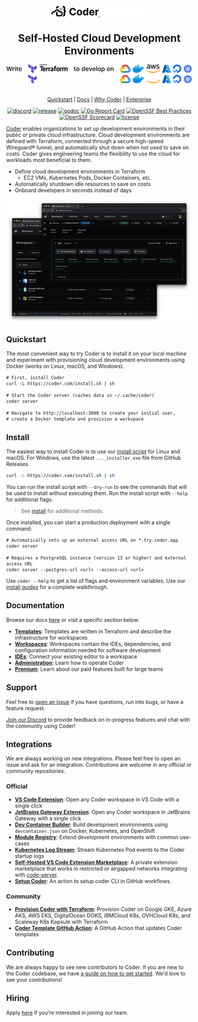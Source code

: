 <div align="center">
  <a href="https://coder.com#gh-light-mode-only">
    <img src="./docs/images/logo-black.png" style="width: 128px">
  </a>
  <a href="https://coder.com#gh-dark-mode-only">
    <img src="./docs/images/logo-white.png" style="width: 128px">
  </a>

  <h1>
  Self-Hosted Cloud Development Environments
  </h1>

  <a href="https://coder.com#gh-light-mode-only">
    <img src="./docs/images/banner-black.png" style="width: 650px">
  </a>
  <a href="https://coder.com#gh-dark-mode-only">
    <img src="./docs/images/banner-white.png" style="width: 650px">
  </a>

  <br>
  <br>

[Quickstart](#quickstart) | [Docs](https://coder.com/docs) | [Why Coder](https://coder.com/why) | [Enterprise](https://coder.com/docs/enterprise)

[![discord](https://img.shields.io/discord/747933592273027093?label=discord)](https://discord.gg/coder)
[![release](https://img.shields.io/github/v/release/coder/coder)](https://github.com/coder/coder/releases/latest)
[![godoc](https://pkg.go.dev/badge/github.com/coder/coder.svg)](https://pkg.go.dev/github.com/coder/coder)
[![Go Report Card](https://goreportcard.com/badge/github.com/coder/coder/v2)](https://goreportcard.com/report/github.com/coder/coder/v2)
[![OpenSSF Best Practices](https://www.bestpractices.dev/projects/9511/badge)](https://www.bestpractices.dev/projects/9511)
[![OpenSSF Scorecard](https://api.securityscorecards.dev/projects/github.com/coder/coder/badge)](https://api.securityscorecards.dev/projects/github.com/coder/coder)
[![license](https://img.shields.io/github/license/coder/coder)](./LICENSE)

</div>

[Coder](https://coder.com) enables organizations to set up development environments in their public or private cloud infrastructure. Cloud development environments are defined with Terraform, connected through a secure high-speed Wireguard® tunnel, and automatically shut down when not used to save on costs. Coder gives engineering teams the flexibility to use the cloud for workloads most beneficial to them.

- Define cloud development environments in Terraform
  - EC2 VMs, Kubernetes Pods, Docker Containers, etc.
- Automatically shutdown idle resources to save on costs
- Onboard developers in seconds instead of days

<p align="center">
  <img src="./docs/images/hero-image.png">
</p>

## Quickstart

The most convenient way to try Coder is to install it on your local machine and experiment with provisioning cloud development environments using Docker (works on Linux, macOS, and Windows).

```
# First, install Coder
curl -L https://coder.com/install.sh | sh

# Start the Coder server (caches data in ~/.cache/coder)
coder server

# Navigate to http://localhost:3000 to create your initial user,
# create a Docker template and provision a workspace
```

## Install

The easiest way to install Coder is to use our
[install script](https://github.com/coder/coder/blob/main/install.sh) for Linux
and macOS. For Windows, use the latest `..._installer.exe` file from GitHub
Releases.

```bash
curl -L https://coder.com/install.sh | sh
```

You can run the install script with `--dry-run` to see the commands that will be used to install without executing them. Run the install script with `--help` for additional flags.

> See [install](https://coder.com/docs/install) for additional methods.

Once installed, you can start a production deployment with a single command:

```shell
# Automatically sets up an external access URL on *.try.coder.app
coder server

# Requires a PostgreSQL instance (version 13 or higher) and external access URL
coder server --postgres-url <url> --access-url <url>
```

Use `coder --help` to get a list of flags and environment variables. Use our [install guides](https://coder.com/docs/install) for a complete walkthrough.

## Documentation

Browse our docs [here](https://coder.com/docs) or visit a specific section below:

- [**Templates**](https://coder.com/docs/templates): Templates are written in Terraform and describe the infrastructure for workspaces
- [**Workspaces**](https://coder.com/docs/workspaces): Workspaces contain the IDEs, dependencies, and configuration information needed for software development
- [**IDEs**](https://coder.com/docs/ides): Connect your existing editor to a workspace
- [**Administration**](https://coder.com/docs/admin): Learn how to operate Coder
- [**Premium**](https://coder.com/pricing#compare-plans): Learn about our paid features built for large teams

## Support

Feel free to [open an issue](https://github.com/coder/coder/issues/new) if you have questions, run into bugs, or have a feature request.

[Join our Discord](https://discord.gg/coder) to provide feedback on in-progress features and chat with the community using Coder!

## Integrations

We are always working on new integrations. Please feel free to open an issue and ask for an integration. Contributions are welcome in any official or community repositories.

### Official

- [**VS Code Extension**](https://marketplace.visualstudio.com/items?itemName=coder.coder-remote): Open any Coder workspace in VS Code with a single click
- [**JetBrains Gateway Extension**](https://plugins.jetbrains.com/plugin/19620-coder): Open any Coder workspace in JetBrains Gateway with a single click
- [**Dev Container Builder**](https://github.com/coder/envbuilder): Build development environments using `devcontainer.json` on Docker, Kubernetes, and OpenShift
- [**Module Registry**](https://registry.coder.com): Extend development environments with common use-cases
- [**Kubernetes Log Stream**](https://github.com/coder/coder-logstream-kube): Stream Kubernetes Pod events to the Coder startup logs
- [**Self-Hosted VS Code Extension Marketplace**](https://github.com/coder/code-marketplace): A private extension marketplace that works in restricted or airgapped networks integrating with [code-server](https://github.com/coder/code-server).
- [**Setup Coder**](https://github.com/marketplace/actions/setup-coder): An action to setup coder CLI in GitHub workflows.

### Community

- [**Provision Coder with Terraform**](https://github.com/ElliotG/coder-oss-tf): Provision Coder on Google GKE, Azure AKS, AWS EKS, DigitalOcean DOKS, IBMCloud K8s, OVHCloud K8s, and Scaleway K8s Kapsule with Terraform
- [**Coder Template GitHub Action**](https://github.com/marketplace/actions/update-coder-template): A GitHub Action that updates Coder templates

## Contributing

We are always happy to see new contributors to Coder. If you are new to the Coder codebase, we have
[a guide on how to get started](https://coder.com/docs/CONTRIBUTING). We'd love to see your
contributions!

## Hiring

Apply [here](https://jobs.ashbyhq.com/coder?utm_source=github&utm_medium=readme&utm_campaign=unknown) if you're interested in joining our team.
